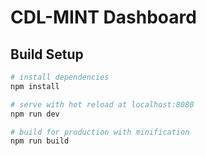 # CDL-MINT Dashboard

## Build Setup

``` bash
# install dependencies
npm install

# serve with hot reload at localhost:8080
npm run dev

# build for production with minification
npm run build
```
